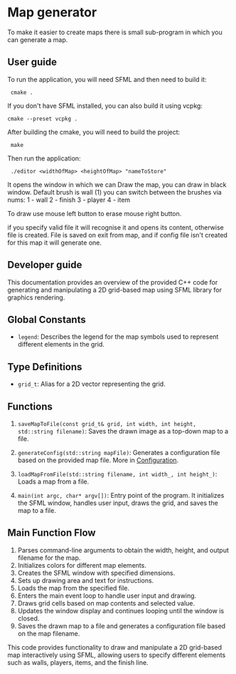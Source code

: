 # Map generator

To make it easier to create maps there is small sub-program in which you can generate a map.

## User guide

To run the application, you will need SFML and then need to build it:

``` cmake .```

If you don't have SFML installed, you can also build it using vcpkg:

```cmake --preset vcpkg .```

After building the cmake, you will need to build the project:

``` make```

Then run the application:

``` ./editor <widthOfMap> <heightOfMap> "nameToStore"```

It opens the window in which we can Draw the map, you can draw in black window.
Default brush is wall (1) you can switch between the brushes via nums:
1 - wall
2 - finish
3 - player
4 - item

To draw use mouse left button to erase mouse right button.

if you specify valid file it will recognise it and opens its content, otherwise file is created.
File is saved on exit from map, and if config file isn't created for this map it will generate one.


## Developer guide

This documentation provides an overview of the provided C++ code for generating and manipulating a 2D grid-based map using SFML library for graphics rendering.


## Global Constants

- `legend`: Describes the legend for the map symbols used to represent different elements in the grid.

## Type Definitions

- `grid_t`: Alias for a 2D vector representing the grid.

## Functions

1. `saveMapToFile(const grid_t& grid, int width, int height, std::string filename)`: Saves the drawn image as a top-down map to a file.

2. `generateConfig(std::string mapFile)`: Generates a configuration file based on the provided map file. More in [Configuration](Configuration.md).

3. `loadMapFromFile(std::string filename, int width_, int height_)`: Loads a map from a file.

4. `main(int argc, char* argv[])`: Entry point of the program. It initializes the SFML window, handles user input, draws the grid, and saves the map to a file.

## Main Function Flow

1. Parses command-line arguments to obtain the width, height, and output filename for the map.
2. Initializes colors for different map elements.
3. Creates the SFML window with specified dimensions.
4. Sets up drawing area and text for instructions.
5. Loads the map from the specified file.
6. Enters the main event loop to handle user input and drawing.
7. Draws grid cells based on map contents and selected value.
8. Updates the window display and continues looping until the window is closed.
9. Saves the drawn map to a file and generates a configuration file based on the map filename.

This code provides functionality to draw and manipulate a 2D grid-based map interactively using SFML, allowing users to specify different elements such as walls, players, items, and the finish line.

